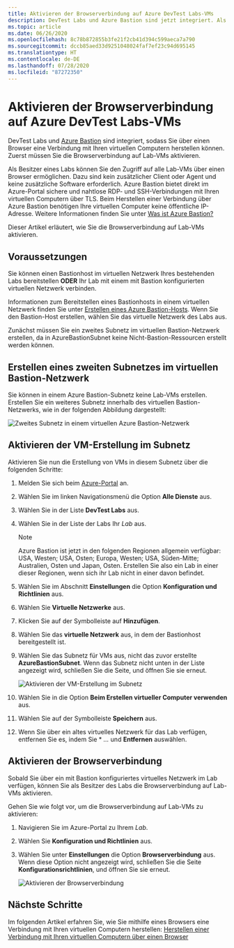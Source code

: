 ```yaml
---
title: Aktivieren der Browserverbindung auf Azure DevTest Labs-VMs
description: DevTest Labs und Azure Bastion sind jetzt integriert. Als Besitzer des Labs können Sie den Zugriff auf alle Lab-VMs über einen Browser aktivieren.
ms.topic: article
ms.date: 06/26/2020
ms.openlocfilehash: 8c78b872855b3fe21f2cb41d394c599aeca7a790
ms.sourcegitcommit: dccb85aed33d9251048024faf7ef23c94d695145
ms.translationtype: HT
ms.contentlocale: de-DE
ms.lasthandoff: 07/28/2020
ms.locfileid: "87272350"
---
```

# <a name="enable-browser-connection-on-azure-devtest-labs-virtual-machines"></a>Aktivieren der Browserverbindung auf Azure DevTest Labs-VMs 
DevTest Labs und [Azure Bastion](../bastion/index.yml) sind integriert, sodass Sie über einen Browser eine Verbindung mit Ihren virtuellen Computern herstellen können. Zuerst müssen Sie die Browserverbindung auf Lab-VMs aktivieren.

Als Besitzer eines Labs können Sie den Zugriff auf alle Lab-VMs über einen Browser ermöglichen. Dazu sind kein zusätzlicher Client oder Agent und keine zusätzliche Software erforderlich. Azure Bastion bietet direkt im Azure-Portal sichere und nahtlose RDP- und SSH-Verbindungen mit Ihren virtuellen Computern über TLS. Beim Herstellen einer Verbindung über Azure Bastion benötigen Ihre virtuellen Computer keine öffentliche IP-Adresse. Weitere Informationen finden Sie unter [Was ist Azure Bastion?](../bastion/bastion-overview.md)


Dieser Artikel erläutert, wie Sie die Browserverbindung auf Lab-VMs aktivieren.

## <a name="prerequisites"></a>Voraussetzungen 
Sie können einen Bastionhost im virtuellen Netzwerk Ihres bestehenden Labs bereitstellen **ODER** Ihr Lab mit einem mit Bastion konfigurierten virtuellen Netzwerk verbinden. 

Informationen zum Bereitstellen eines Bastionhosts in einem virtuellen Netzwerk finden Sie unter [Erstellen eines Azure Bastion-Hosts](../bastion/bastion-create-host-portal.md). Wenn Sie den Bastion-Host erstellen, wählen Sie das virtuelle Netzwerk des Labs aus. 

Zunächst müssen Sie ein zweites Subnetz im virtuellen Bastion-Netzwerk erstellen, da in AzureBastionSubnet keine Nicht-Bastion-Ressourcen erstellt werden können. 

## <a name="create-a-second-sub-net-in-the-bastion-virtual-network"></a>Erstellen eines zweiten Subnetzes im virtuellen Bastion-Netzwerk
Sie können in einem Azure Bastion-Subnetz keine Lab-VMs erstellen. Erstellen Sie ein weiteres Subnetz innerhalb des virtuellen Bastion-Netzwerks, wie in der folgenden Abbildung dargestellt:

![Zweites Subnetz in einem virtuellen Azure Bastion-Netzwerk](./media/connect-virtual-machine-through-browser/second-subnet.png)

## <a name="enable-vm-creation-in-the-subnet"></a>Aktivieren der VM-Erstellung im Subnetz
Aktivieren Sie nun die Erstellung von VMs in diesem Subnetz über die folgenden Schritte: 

1. Melden Sie sich beim [Azure-Portal](https://portal.azure.com) an.
1. Wählen Sie im linken Navigationsmenü die Option **Alle Dienste** aus. 
1. Wählen Sie in der Liste **DevTest Labs** aus. 
1. Wählen Sie in der Liste der Labs Ihr *Lab* aus. 

    > [!NOTE]
    > Azure Bastion ist jetzt in den folgenden Regionen allgemein verfügbar: USA, Westen; USA, Osten; Europa, Westen; USA, Süden-Mitte; Australien, Osten und Japan, Osten. Erstellen Sie also ein Lab in einer dieser Regionen, wenn sich ihr Lab nicht in einer davon befindet. 
    
1. Wählen Sie im Abschnitt **Einstellungen** die Option **Konfiguration und Richtlinien** aus. 
1. Wählen Sie **Virtuelle Netzwerke** aus.
1. Klicken Sie auf der Symbolleiste auf **Hinzufügen**. 
1. Wählen Sie das **virtuelle Netzwerk** aus, in dem der Bastionhost bereitgestellt ist. 
1. Wählen Sie das Subnetz für VMs aus, nicht das zuvor erstellte **AzureBastionSubnet**. Wenn das Subnetz nicht unten in der Liste angezeigt wird, schließen Sie die Seite, und öffnen Sie sie erneut. 

    ![Aktivieren der VM-Erstellung im Subnetz](./media/connect-virtual-machine-through-browser/enable-vm-creation-subnet.png)
1. Wählen Sie in die Option **Beim Erstellen virtueller Computer verwenden** aus. 
1. Wählen Sie auf der Symbolleiste **Speichern** aus. 
1. Wenn Sie über ein altes virtuelles Netzwerk für das Lab verfügen, entfernen Sie es, indem Sie * *...* und **Entfernen** auswählen. 

## <a name="enable-browser-connection"></a>Aktivieren der Browserverbindung 

Sobald Sie über ein mit Bastion konfiguriertes virtuelles Netzwerk im Lab verfügen, können Sie als Besitzer des Labs die Browserverbindung auf Lab-VMs aktivieren.

Gehen Sie wie folgt vor, um die Browserverbindung auf Lab-VMs zu aktivieren:

1. Navigieren Sie im Azure-Portal zu Ihrem *Lab*.
1. Wählen Sie **Konfiguration und Richtlinien** aus.
1. Wählen Sie unter **Einstellungen** die Option **Browserverbindung** aus. Wenn diese Option nicht angezeigt wird, schließen Sie die Seite **Konfigurationsrichtlinien**, und öffnen Sie sie erneut. 

    ![Aktivieren der Browserverbindung](./media/enable-browser-connection-lab-virtual-machines/browser-connect.png)

## <a name="next-steps"></a>Nächste Schritte
Im folgenden Artikel erfahren Sie, wie Sie mithilfe eines Browsers eine Verbindung mit Ihren virtuellen Computern herstellen: [Herstellen einer Verbindung mit Ihren virtuellen Computern über einen Browser](connect-virtual-machine-through-browser.md)
